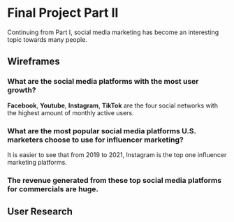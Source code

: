 # Final Project Part II

Continuing from Part I, social media marketing has become an interesting topic towards many people.

## Wireframes

### What are the social media platforms with the most user growth?

<div class="flourish-embed flourish-chart" data-src="visualisation/11365490"><script src="https://public.flourish.studio/resources/embed.js"></script></div>

**Facebook**, **Youtube**, **Instagram**, **TikTok** are the four social networks with the highest amount of monthly active users. 


### What are the most popular social media platforms U.S. marketers choose to use for influencer marketing?

<div class="flourish-embed flourish-chart" data-src="visualisation/11365256"><script src="https://public.flourish.studio/resources/embed.js"></script></div>

It is easier to see that from 2019 to 2021, Instagram is the top one influencer marketing platforms.

### The revenue generated from these top social media platforms for commercials are huge.





## User Research
